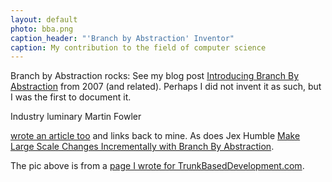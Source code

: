 ```yaml
---
layout: default
photo: bba.png
caption_header: "'Branch by Abstraction' Inventor"
caption: My contribution to the field of computer science
---
```


Branch by Abstraction rocks: See my blog post <a target="_blank" href="https://paulhammant.com/blog/branch_by_abstraction.html">Introducing Branch By Abstraction</a> from 2007 (and related). Perhaps I did not invent it as such,
but I was the first to document it.

Industry luminary Martin Fowler

<a target="_blank" href="https://martinfowler.com/bliki/BranchByAbstraction.html">wrote an article too</a> and links back to mine.
As does Jex Humble <a target="_blank" href="https://continuousdelivery.com/2011/05/make-large-scale-changes-incrementally-with-branch-by-abstraction/">Make Large Scale Changes Incrementally with Branch By Abstraction</a>.

The pic above is from a <a target="_blank" href="https://trunkbaseddevelopment.com/branch-by-abstraction">page I wrote for TrunkBasedDevelopment.com</a>.